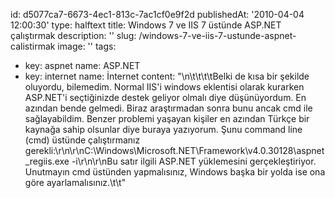id: d5077ca7-6673-4ec1-813c-7ac1cf0e9f2d
publishedAt: '2010-04-04 12:00:30'
type: halftext
title: Windows 7 ve IIS 7 üstünde ASP.NET çalıştırmak
description: ''
slug: /windows-7-ve-iis-7-ustunde-aspnet-calistirmak
image: ''
tags:
  - key: aspnet
    name: ASP.NET
  - key: internet
    name: İnternet
content: "\n\t\t\t\tBelki de kısa bir şekilde oluyordu, bilemedim. Normal IIS'i windows eklentisi olarak kurarken ASP.NET'i seçtiğinizde destek geliyor olmalı diye düşünüyordum. En azından bende gelmedi. Biraz araştırmadan sonra bunu ancak cmd ile sağlayabildim. Benzer problemi yaşayan kişiler en azından Türkçe bir kaynağa sahip olsunlar diye buraya yazıyorum. Şunu command line (cmd) üstünde çalıştırmanız gerekli:\r\n\r\nC:\\Windows\\Microsoft.NET\\Framework\\v4.0.30128\\aspnet_regiis.exe -i\r\n\r\nBu satır ilgili ASP.NET yüklemesini gerçekleştiriyor. Unutmayın cmd üstünden yapmalısınız, Windows başka bir yolda ise ona göre ayarlamalısınız.\t\t"
